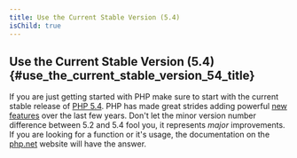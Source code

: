 ```yaml
---
title: Use the Current Stable Version (5.4)
isChild: true
---
```


## Use the Current Stable Version (5.4) {#use_the_current_stable_version_54_title}

If you are just getting started with PHP make sure to start with the current stable release of [PHP 5.4][php-release]. PHP has made great strides adding powerful [new features](#language_highlights) over the last few years. Don't let the minor version number difference between 5.2 and 5.4 fool you, it represents _major_ improvements. If you are looking for a function or it's usage, the documentation on the [php.net][php-docs] website will have the answer.

[php-release]: http://www.php.net/downloads.php
[php-docs]: http://www.php.net/manual/en/
